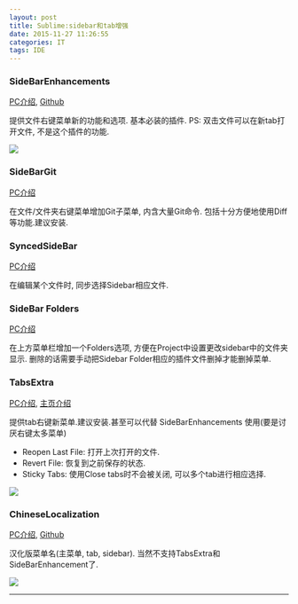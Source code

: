```yaml
---
layout: post
title: Sublime:sidebar和tab增强
date: 2015-11-27 11:26:55
categories: IT
tags: IDE
---
```


### SideBarEnhancements

[PC介绍](https://packagecontrol.io/packages/SideBarEnhancements), [Github](https://github.com/titoBouzout/SideBarEnhancements)

提供文件右键菜单新的功能和选项. 基本必装的插件. PS: 双击文件可以在新tab打开文件, 不是这个插件的功能.

![](https://packagecontrol.io/readmes/img/03c90c0ea60334ac957ab47f01d44900bea2ec03.png)

### SideBarGit 

[PC介绍](https://packagecontrol.io/packages/SideBarGit)

在文件/文件夹右键菜单增加Git子菜单, 内含大量Git命令. 包括十分方便地使用Diff等功能.建议安装.

### SyncedSideBar

[PC介绍](https://packagecontrol.io/packages/SyncedSideBar)

在编辑某个文件时, 同步选择Sidebar相应文件.


### SideBar Folders

[PC介绍](https://packagecontrol.io/packages/SideBarFolders)

在上方菜单栏增加一个Folders选项, 方便在Project中设置更改sidebar中的文件夹显示. 删除的话需要手动把Sidebar Folder相应的插件文件删掉才能删掉菜单.

### TabsExtra

[PC介绍](https://packagecontrol.io/packages/TabsExtra), [主页介绍](http://facelessuser.github.io/TabsExtra/)

提供tab右键新菜单.建议安装.甚至可以代替 SideBarEnhancements 使用(要是讨厌右键太多菜单)

- Reopen Last File: 打开上次打开的文件.
- Revert File: 恢复到之前保存的状态.
- Sticky Tabs: 使用Close tabs时不会被关闭, 可以多个tab进行相应选择.

![](https://packagecontrol.io/readmes/img/9b9d15a6ae26a0ab30b9343f94d0888cad311e50.png)

### ChineseLocalization

[PC介绍](https://packagecontrol.io/packages/ChineseLocalization), [Github](https://github.com/rexdf/Chinese-Localization)

汉化版菜单名(主菜单, tab, sidebar). 当然不支持TabsExtra和SideBarEnhancement了.

![](https://packagecontrol.io/readmes/img/34e323702bce1b21ae132d8e254ef1d72a34d394.gif)

------
